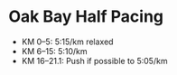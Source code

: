 # Oak Bay Half Pacing

- KM 0–5: 5:15/km relaxed
- KM 6–15: 5:10/km
- KM 16–21.1: Push if possible to 5:05/km
